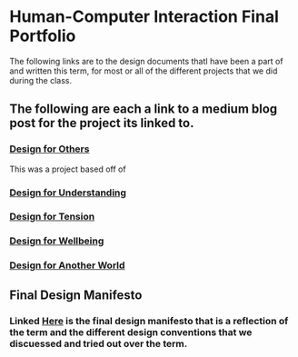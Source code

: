 # Human-Computer Interaction Final Portfolio

The following links are to the design documents thatI have been a part of and written this term, for most or all of the different projects that we did during the class.

## The following are each a link to a medium blog post for the project its linked to.
### [Design for Others](https://medium.com/@simonredding_21579/design-for-others-a-demographic-specific-redesign-of-technocopia-org-b86b042553e6)
This was a project based off of
### [Design for Understanding](https://medium.com/@grantferguson17/design-for-understanding-design-document-55627f75bb76)

### [Design for Tension](https://medium.com/@grantferguson17/design-for-tension-af1470cd233c)

### [Design for Wellbeing](https://medium.com/@grantferguson17/design-for-well-being-610a8be3f199)

### [Design for Another World](https://medium.com/@hbzico1/design-for-another-world-ab3baaa46f1a)


## Final Design Manifesto
### Linked [Here](https://medium.com/@grantferguson17/final-design-manifesto-cc2b923389ee) is the final design manifesto that is a reflection of the term and the different design conventions that we discuessed and tried out over the term.


